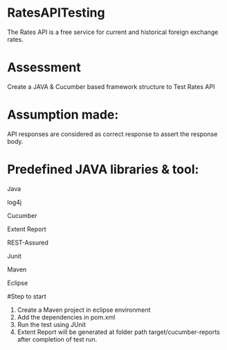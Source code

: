 # RatesAPITesting
The Rates API is a free service for current and historical foreign exchange rates.

# Assessment
Create a JAVA & Cucumber based framework structure to Test Rates API

# Assumption made:
API  responses are considered as correct response to assert the response body.

# Predefined JAVA libraries & tool:

Java

log4j

Cucumber

Extent Report

REST-Assured

Junit

Maven

Eclipse

#Step to start
1) Create a Maven project in eclipse environment
2) Add the dependencies in pom.xml
3) Run the test using JUnit
4) Extent Report will be generated at folder path target/cucumber-reports after completion of test run.
